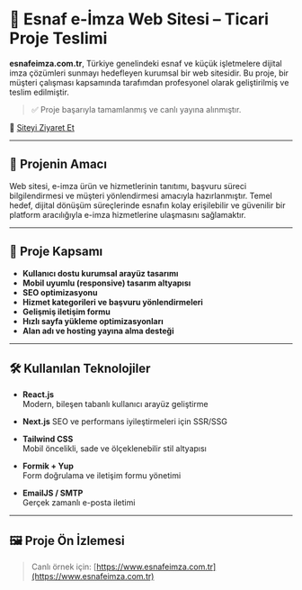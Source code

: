 # 🧾 Esnaf e-İmza Web Sitesi – Ticari Proje Teslimi

**esnafeimza.com.tr**, Türkiye genelindeki esnaf ve küçük işletmelere dijital imza çözümleri sunmayı hedefleyen kurumsal bir web sitesidir. Bu proje, bir müşteri çalışması kapsamında tarafımdan profesyonel olarak geliştirilmiş ve teslim edilmiştir.

> ✅ Proje başarıyla tamamlanmış ve canlı yayına alınmıştır.

📍 [Siteyi Ziyaret Et](https://www.esnafeimza.com.tr)

---

## 🎯 Projenin Amacı

Web sitesi, e-imza ürün ve hizmetlerinin tanıtımı, başvuru süreci bilgilendirmesi ve müşteri yönlendirmesi amacıyla hazırlanmıştır. Temel hedef, dijital dönüşüm süreçlerinde esnafın kolay erişilebilir ve güvenilir bir platform aracılığıyla e-imza hizmetlerine ulaşmasını sağlamaktır.

---

## 🧩 Proje Kapsamı

- **Kullanıcı dostu kurumsal arayüz tasarımı**
- **Mobil uyumlu (responsive) tasarım altyapısı**
- **SEO optimizasyonu**
- **Hizmet kategorileri ve başvuru yönlendirmeleri**
- **Gelişmiş iletişim formu**
- **Hızlı sayfa yükleme optimizasyonları**
- **Alan adı ve hosting yayına alma desteği**

---

## 🛠️ Kullanılan Teknolojiler

- **React.js**  
  Modern, bileşen tabanlı kullanıcı arayüz geliştirme

- **Next.js** 
  SEO ve performans iyileştirmeleri için SSR/SSG

- **Tailwind CSS**  
  Mobil öncelikli, sade ve ölçeklenebilir stil altyapısı

- **Formik + Yup**  
  Form doğrulama ve iletişim formu yönetimi

- **EmailJS / SMTP**  
  Gerçek zamanlı e-posta iletimi

---

## 🖼️ Proje Ön İzlemesi

> Canlı örnek için: [https://www.esnafeimza.com.tr](https://www.esnafeimza.com.tr)
